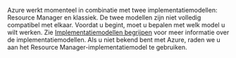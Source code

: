 Azure werkt momenteel in combinatie met twee implementatiemodellen: Resource Manager en klassiek. De twee modellen zijn niet volledig compatibel met elkaar. Voordat u begint, moet u bepalen met welk model u wilt werken. Zie [Implementatiemodellen begrijpen](../articles/resource-manager-deployment-model.md) voor meer informatie over de implementatiemodellen. Als u niet bekend bent met Azure, raden we u aan het Resource Manager-implementatiemodel te gebruiken.
